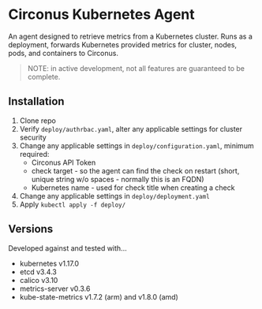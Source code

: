 # Circonus Kubernetes Agent

An agent designed to retrieve metrics from a Kubernetes cluster. Runs as a deployment, forwards Kubernetes provided metrics for cluster, nodes, pods, and containers to Circonus.

>NOTE: in active development, not all features are guaranteed to be complete.

## Installation

1. Clone repo
1. Verify `deploy/authrbac.yaml`, alter any applicable settings for cluster security
1. Change any applicable settings in `deploy/configuration.yaml`, minimum required:
   * Circonus API Token
   * check target - so the agent can find the check on restart (short, unique string w/o spaces - normally this is an FQDN)
   * Kubernetes name - used for check title when creating a check
1. Change any applicable settings in `deploy/deployment.yaml`
1. Apply `kubectl apply -f deploy/`

## Versions

Developed against and tested with...

* kubernetes v1.17.0
* etcd v3.4.3
* calico v3.10
* metrics-server v0.3.6
* kube-state-metrics v1.7.2 (arm) and v1.8.0 (amd)
